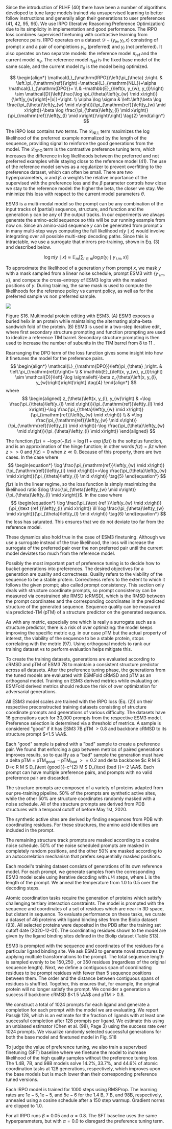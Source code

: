 Since the introduction of RLHF (40) there have been a number of algorithms developed to tune large models trained via unsupervised learning to better follow instructions and generally align their generations to user preferences (41, 42, 95, 96). We use IRPO (Iterative Reasoning Preference Optimization) due to its simplicity in implementation and good performance. The IRPO loss combines supervised finetuning with contrastive learning from preference pairs.
IRPO operates on a dataset $\mathcal{D} \sim\left(y_{w}, y_{l}, x\right)$ consisting of prompt $x$ and a pair of completions $y_{w}$ (preferred) and $y_{l}$ (not preferred). It also operates on two separate models: the reference model $\pi_{\text {ref }}$ and the current model $\pi_{\theta}$. The reference model $\pi_{\text {ref }}$ is the fixed base model of the same scale, and the current model $\pi_{\theta}$ is the model being optimized.

$$
\begin{align*}
\mathcal{L}_{\mathrm{IRPO}}\left(\pi_{\theta} ;\right. & \left.\pi_{\mathrm{ref}}\right)=\mathcal{L}_{\mathrm{NLL}}+\alpha \mathcal{L}_{\mathrm{DPO}}= \\
& -\mathbb{E}_{\left(x, y_{w}, y_{l}\right) \sim \mathcal{D}}\left[\frac{\log \pi_{\theta}\left(y_{w} \mid x\right)}{\left|y_{w}\right|+|x|}+\right. \\
\alpha \log \sigma & \left.\left(\beta \log \frac{\pi_{\theta}\left(y_{w} \mid x\right)}{\pi_{\mathrm{ref}}\left(y_{w} \mid x\right)}-\beta \log \frac{\pi_{\theta}\left(y_{l} \mid x\right)}{\pi_{\mathrm{ref}}\left(y_{l} \mid x\right)}\right)\right] \tag{2}
\end{align*}
$$

The IRPO loss contains two terms. The $\mathcal{L}_{\text {NLL }}$ term maximizes the $\log$ likelihood of the preferred example normalized by the length of the sequence, providing signal to reinforce the good generations from the model. The $\mathcal{L}_{\text {DPO }}$ term is the contrastive preference tuning term, which increases the difference in log likelihoods between the preferred and not preferred examples while staying close to the reference model (41). The use of the reference model serves as a regularizer to prevent overfitting to the preference dataset, which can often be small. There are two hyperparameters, $\alpha$ and $\beta$. $\alpha$ weights the relative importance of the supervised with the preference loss and the $\beta$ parameter controls how close we stay to the reference model: the higher the beta, the closer we stay. We minimize this loss with respect to the current model parameters $\theta$.

ESM3 is a multi-modal model so the prompt can be any combination of the input tracks of (partial) sequence, structure, and function and the generation y can be any of the output tracks. In our experiments we always generate the amino-acid sequence so this will be our running example from now on. Since an amino-acid sequence $y$ can be generated from prompt $x$ in many multi-step ways computing the full likelihood $\pi(y \mid x)$ would involve integrating over all possible multi-step decoding paths. Since this is intractable, we use a surrogate that mirrors pre-training, shown in Eq. (3) and described below.

$$
\begin{equation*}
\log \pi(y \mid x) \approx \mathbb{E}_{m}\left[\sum_{i \in m} \log p\left(y_{i} \mid y_{\backslash m}, x\right)\right] \tag{3}
\end{equation*}
$$

To approximate the likelihood of a generation $y$ from prompt $x$, we mask $y$ with a mask sampled from a linear noise schedule, prompt ESM3 with $\left\{y_{\backslash m}, x\right\}$, and compute the cross-entropy of ESM3 logits with the masked positions of $y$. During training, the same mask is used to compute the likelihoods for the reference policy vs current policy, as well as for the preferred sample vs non preferred sample.

![](https://cdn.mathpix.com/cropped/2024_07_04_ec502911ad4bd45c738bg-54.jpg?height=656&width=1718&top_left_y=225&top_left_x=187)

Figure S16. Multimodal protein editing with ESM3. (A) ESM3 exposes a buried helix in an protein while maintaining the alternating alpha-beta sandwich fold of the protein. (B) ESM3 is used in a two-step iterative edit, where first secondary structure prompting and function prompting are used to idealize a reference TIM barrel. Secondary structure prompting is then used to increase the number of subunits in the TIM barrel from 8 to 11 .

Rearranging the DPO term of the loss function gives some insight into how it finetunes the model for the preference pairs.
$$
\begin{align*}
\mathcal{L}_{\mathrm{DPO}}\left(\pi_{\theta} ;\right. & \left.\pi_{\mathrm{ref}}\right)= \\
& \mathbb{E}_{\left(x, y_{w}, y_{l}\right) \sim \mathcal{D}}\left[-\log \sigma\left(-\beta z_{\theta}\left(x, y_{l}, y_{w}\right)\right)\right] \tag{4}
\end{align*}
$$
where
$$
\begin{aligned}
z_{\theta}\left(x, y_{l}, y_{w}\right) & =\log \frac{\pi_{\theta}\left(y_{l} \mid x\right)}{\pi_{\mathrm{ref}}\left(y_{l} \mid x\right)}-\log \frac{\pi_{\theta}\left(y_{w} \mid x\right)}{\pi_{\mathrm{ref}}\left(y_{w} \mid x\right)} \\
& =\log \frac{\pi_{\mathrm{ref}}\left(y_{w} \mid x\right)}{\pi_{\mathrm{ref}}\left(y_{l} \mid x\right)}-\log \frac{\pi_{\theta}\left(y_{w} \mid x\right)}{\pi_{\theta}\left(y_{l} \mid x\right)}
\end{aligned}
$$

The function $f(z)=-\log \sigma(-\beta z)=\log (1+\exp (\beta z))$ is the softplus function, and is an approximation of the hinge function; in other words $f(z)=\beta z$ when $z>>0$ and $f(z)=0$ when $z \ll 0$. Because of this property, there are two cases. In the case where
$$
\begin{equation*}
\log \frac{\pi_{\mathrm{ref}}\left(y_{w} \mid x\right)}{\pi_{\mathrm{ref}}\left(y_{l} \mid x\right)}>>\log \frac{\pi_{\theta}\left(y_{w} \mid x\right)}{\pi_{\theta}\left(y_{l} \mid x\right)} \tag{5}
\end{equation*}
$$
$f(z)$ is in the linear regime, so the loss function is simply maximizing the likelihood ratio $\log \frac{\pi_{\theta}\left(y_{w} \mid x\right)}{\pi_{\theta}\left(y_{l} \mid x\right)}$. In the case where
$$
\begin{equation*}
\log \frac{\pi_{\text {ref }}\left(y_{w} \mid x\right)}{\pi_{\text {ref }}\left(y_{l} \mid x\right)} \ll \log \frac{\pi_{\theta}\left(y_{w} \mid x\right)}{\pi_{\theta}\left(y_{l} \mid x\right)} \tag{6}
\end{equation*}
$$
the loss has saturated. This ensures that we do not deviate too far from the reference model.

These dynamics also hold true in the case of ESM3 finetuning. Although we use a surrogate instead of the true likelihood, the loss will increase the surrogate of the preferred pair over the non preferred pair until the current model deviates too much from the reference model.

Possibly the most important part of preference tuning is to decide how to bucket generations into preferences. The desired objectives for a generation are quality and correctness. Quality refers to the viability of the sequence to be a stable protein. Correctness refers to the extent to which it follows the given prompt; also called prompt consistency. This section only deals with structure coordinate prompts, so prompt consistency can be measured via constrained site RMSD (cRMSD), which is the RMSD between the prompt coordinates and the corresponding coordinates in the predicted structure of the generated sequence. Sequence quality can be measured via predicted-TM (pTM) of a structure predictor on the generated sequence.

As with any metric, especially one which is really a surrogate such as a structure predictor, there is a risk of over optimizing: the model keeps improving the specific metric e.g. in our case pTM but the actual property of interest, the viability of the sequence to be a stable protein, stops correlating with the metric (97). Using orthogonal models to rank our training dataset vs to perform evaluation helps mitigate this.

To create the training datasets, generations are evaluated according to cRMSD and pTM of ESM3 7B to maintain a consistent structure predictor across all datasets. After the preference tuning phase, the generations from the tuned models are evaluated with ESMFold cRMSD and pTM as
an orthogonal model. Training on ESM3 derived metrics while evaluating on ESMFold derived metrics should reduce the risk of over optimization for adversarial generations.

All ESM3 model scales are trained with the IRPO loss (Eq. (2)) on their respective preconstructed training datasets consisting of structure coordinate prompts and generations of various difficulty. The datasets have 16 generations each for 30,000 prompts from the respective ESM3 model. Preference selection is determined via a threshold of metrics. A sample is considered "good" if it has ESM3 7B pTM $>0.8$ and backbone cRMSD to its structure prompt $<1.5 \AA$.

Each "good" sample is paired with a "bad" sample to create a preference pair. We found that enforcing a gap between metrics of paired generations improves results, so to qualify as a "bad" sample the generation must have a delta $\mathrm{pTM}=\mathrm{pTM}_{\text {good }}-\mathrm{pTM}_{\text {bad }}>=0.2$ and delta backbone $c R M S D=c R M S D_{\text {good }}-c^{2} M S D_{\text {bad }}<-2 \AA$. Each prompt can have multiple preference pairs, and prompts with no valid preference pair are discarded.

The structure prompts are composed of a variety of proteins adapted from our pre-training pipeline. $50 \%$ of the prompts are synthetic active sites, while the other $50 \%$ are structure coordinates randomly masked with a noise schedule. All of the structure prompts are derived from PDB structures with a temporal cutoff of before May 1st, 2020.

The synthetic active sites are derived by finding sequences from PDB with coordinating residues. For these structures, the amino acid identities are included in the prompt.

The remaining structure track prompts are masked according to a cosine noise schedule. $50 \%$ of the noise scheduled prompts are masked in completely random positions, and the other $50 \%$ are masked according to an autocorrelation mechanism that prefers sequentially masked positions.

Each model's training dataset consists of generations of its own reference model. For each prompt, we generate samples from the corresponding ESM3 model scale using iterative decoding with $L / 4$ steps, where $L$ is the length of the prompt. We anneal the temperature from 1.0 to 0.5 over the decoding steps.

Atomic coordination tasks require the generation of proteins which satisfy challenging tertiary interaction constraints. The model is prompted with the sequence and coordinates of a set of residues which are near in 3D space, but distant in sequence. To evaluate performance on these tasks, we curate a dataset of 46 proteins with ligand binding sites from the Biolip dataset (93). All selected proteins were deposited in the PDB after the training set cutoff date (2020-12-01). The coordinating residues shown to the model are given by the ligand binding sites defined in the Biolip dataset (Table S13).

ESM3 is prompted with the sequence and coordinates of the residues for a particular ligand binding site. We ask ESM3 to generate novel structures by applying multiple transformations to the prompt. The total sequence length is sampled evenly to be 150,250 , or 350 residues (regardless of the original sequence length). Next, we define a contiguous span of coordinating residues to be prompt residues with fewer than 5 sequence positions between them. The order and the distance between contiguous spans of residues is shuffled. Together, this ensures that, for example, the original protein will no longer satisfy the prompt. We consider a generation a success if backbone cRMSD $<1.5 \AA$ and $\mathrm{pTM}>0.8$.

We construct a total of 1024 prompts for each ligand and generate a completion for each prompt with the model we are evaluating. We report Pass@ 128, which is an estimate for the fraction of ligands with at least one successful completion after 128 prompts per ligand. We estimate this using an unbiased estimator (Chen et al. (98), Page 3) using the success rate over 1024 prompts. We visualize randomly selected successful generations for both the base model and finetuned model in Fig. S18

To judge the value of preference tuning, we also train a supervised finetuning (SFT) baseline where we finetune the model to increase likelihood of the high quality samples without the preference tuning loss. The 1.4B, 7B, and 98B models solve $14.2 \%, 33.7 \%$, and $44.6 \%$ of atomic coordination tasks at 128 generations, respectively, which improves upon the base models but is much lower than their corresponding preference tuned versions.

Each IRPO model is trained for 1000 steps using RMSProp. The learning rates are $1 \mathrm{e}-5,1 \mathrm{e}-5$, and $5 \mathrm{e}-6$ for the $1.4 \mathrm{~B}$, $7 \mathrm{~B}$, and 98B, respectively, annealed using a cosine schedule after a 150 step warmup. Gradient norms are clipped to 1.0.

For all IRPO runs $\beta=0.05$ and $\alpha=0.8$. The SFT baseline uses the same hyperparameters, but with $\alpha=0.0$ to disregard the preference tuning term.
